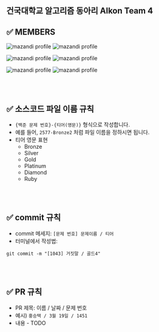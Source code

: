 ## 건국대학교 알고리즘 동아리 Alkon Team 4



## ✅ MEMBERS

![mazandi profile](http://mazandi.herokuapp.com/api?handle=gmtmoney2357&theme=cold)
![mazandi profile](http://mazandi.herokuapp.com/api?handle=cha3088&theme=cold)

![mazandi profile](http://mazandi.herokuapp.com/api?handle=arrrr180&theme=cold)
![mazandi profile](http://mazandi.herokuapp.com/api?handle=nyj500&theme=cold)

![mazandi profile](http://mazandi.herokuapp.com/api?handle=hda0104&theme=cold)
![mazandi profile](http://mazandi.herokuapp.com/api?handle=zozo501884&theme=cold)


<br />
<br />




## ✅ 소스코드 파일 이름 규칙
- `{백준 문제 번호}-{티어(영문)}` 형식으로 작성합니다.
- 예를 들어, `2577-Bronze2` 처럼 파일 이름을 정하시면 됩니다.
- 티어 영문 표현
  - Bronze
  - Silver
  - Gold
  - Platinum
  - Diamond
  - Ruby

<br />
<br />

## ✅ commit 규칙
- commit 메세지: `[문제 번호] 문제이름 / 티어`
- 터미널에서 작성법: 
```
git commit -m "[1043] 거짓말 / 골드4"
```


<br />
<br />

## ✅ PR 규칙
- PR 제목: 이름 / 날짜 / 문제 번호
-  예시) `홍승택 / 3월 19일 / 1451 `
-  내용 - TODO

<br />
<br />
